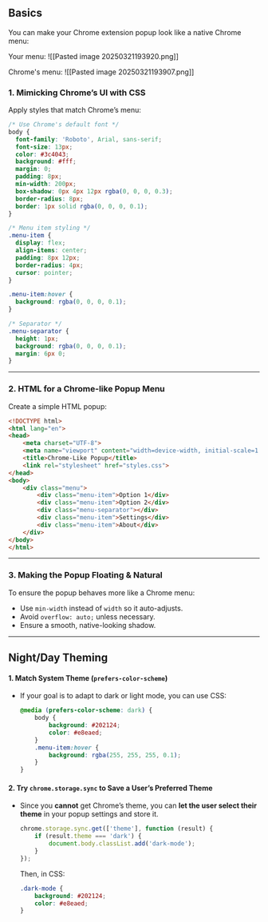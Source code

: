 
## Basics

You can make your Chrome extension popup look like a native Chrome menu:

Your menu:
![[Pasted image 20250321193920.png]]

Chrome's menu:
![[Pasted image 20250321193907.png]]

### 1. **Mimicking Chrome’s UI with CSS**

Apply styles that match Chrome’s menu:

```css
/* Use Chrome's default font */
body {
  font-family: 'Roboto', Arial, sans-serif;
  font-size: 13px;
  color: #3c4043;
  background: #fff;
  margin: 0;
  padding: 8px;
  min-width: 200px;
  box-shadow: 0px 4px 12px rgba(0, 0, 0, 0.3);
  border-radius: 8px;
  border: 1px solid rgba(0, 0, 0, 0.1);
}

/* Menu item styling */
.menu-item {
  display: flex;
  align-items: center;
  padding: 8px 12px;
  border-radius: 4px;
  cursor: pointer;
}

.menu-item:hover {
  background: rgba(0, 0, 0, 0.1);
}

/* Separator */
.menu-separator {
  height: 1px;
  background: rgba(0, 0, 0, 0.1);
  margin: 6px 0;
}
```

---

### 2. **HTML for a Chrome-like Popup Menu**

Create a simple HTML popup:

```html
<!DOCTYPE html>
<html lang="en">
<head>
    <meta charset="UTF-8">
    <meta name="viewport" content="width=device-width, initial-scale=1.0">
    <title>Chrome-Like Popup</title>
    <link rel="stylesheet" href="styles.css">
</head>
<body>
    <div class="menu">
        <div class="menu-item">Option 1</div>
        <div class="menu-item">Option 2</div>
        <div class="menu-separator"></div>
        <div class="menu-item">Settings</div>
        <div class="menu-item">About</div>
    </div>
</body>
</html>
```

---

### 3. **Making the Popup Floating & Natural**

To ensure the popup behaves more like a Chrome menu:

- Use `min-width` instead of `width` so it auto-adjusts.
- Avoid `overflow: auto;` unless necessary.
- Ensure a smooth, native-looking shadow.

---

## Night/Day Theming

#### **1. Match System Theme (`prefers-color-scheme`)**

- If your goal is to adapt to dark or light mode, you can use CSS:
    
    ```css
    @media (prefers-color-scheme: dark) {
        body {
            background: #202124;
            color: #e8eaed;
        }
        .menu-item:hover {
            background: rgba(255, 255, 255, 0.1);
        }
    }
    ```
    

#### **2. Try `chrome.storage.sync` to Save a User’s Preferred Theme**

- Since you **cannot** get Chrome’s theme, you can **let the user select their theme** in your popup settings and store it.
    
    ```js
    chrome.storage.sync.get(['theme'], function (result) {
        if (result.theme === 'dark') {
            document.body.classList.add('dark-mode');
        }
    });
    ```
    
    Then, in CSS:
    
    ```css
    .dark-mode {
        background: #202124;
        color: #e8eaed;
    }
    ```

